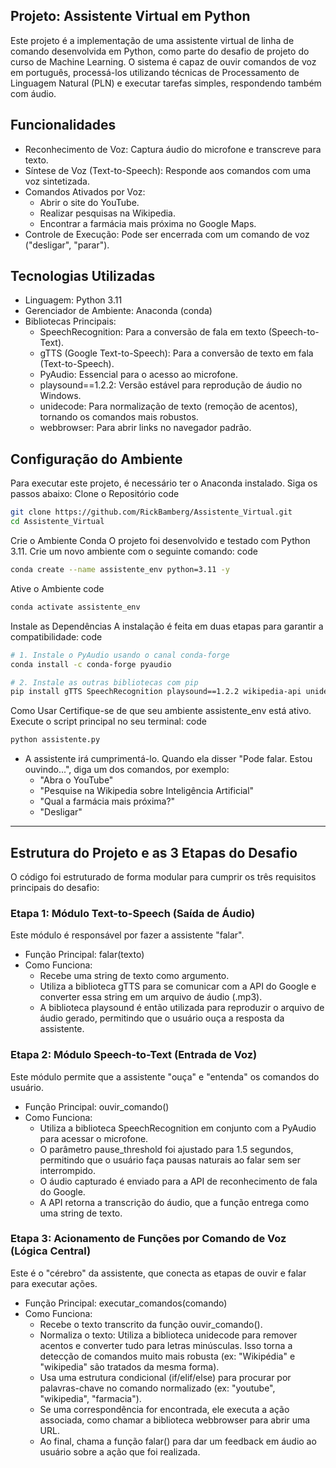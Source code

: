 ## Projeto: Assistente Virtual em Python
Este projeto é a implementação de uma assistente virtual de linha de comando desenvolvida em Python, como parte do desafio de projeto do curso de Machine Learning. O sistema é capaz de ouvir comandos de voz em português, processá-los utilizando técnicas de Processamento de Linguagem Natural (PLN) e executar tarefas simples, respondendo também com áudio.
## Funcionalidades
- Reconhecimento de Voz: Captura áudio do microfone e transcreve para texto.
- Síntese de Voz (Text-to-Speech): Responde aos comandos com uma voz sintetizada.
- Comandos Ativados por Voz:
    - Abrir o site do YouTube.
    - Realizar pesquisas na Wikipedia.
    - Encontrar a farmácia mais próxima no Google Maps.
- Controle de Execução: Pode ser encerrada com um comando de voz ("desligar", "parar").
## Tecnologias Utilizadas
- Linguagem: Python 3.11
- Gerenciador de Ambiente: Anaconda (conda)
- Bibliotecas Principais:
    - SpeechRecognition: Para a conversão de fala em texto (Speech-to-Text).
    - gTTS (Google Text-to-Speech): Para a conversão de texto em fala (Text-to-Speech).
    - PyAudio: Essencial para o acesso ao microfone.
    - playsound==1.2.2: Versão estável para reprodução de áudio no Windows.
    - unidecode: Para normalização de texto (remoção de acentos), tornando os comandos mais robustos.
    - webbrowser: Para abrir links no navegador padrão.
## Configuração do Ambiente
Para executar este projeto, é necessário ter o Anaconda instalado. Siga os passos abaixo:
Clone o Repositório
code
```bash
git clone https://github.com/RickBamberg/Assistente_Virtual.git
cd Assistente_Virtual
```
Crie o Ambiente Conda
O projeto foi desenvolvido e testado com Python 3.11. Crie um novo ambiente com o seguinte comando:
code
```bash
conda create --name assistente_env python=3.11 -y
```
Ative o Ambiente
code
```bash
conda activate assistente_env
```
Instale as Dependências
A instalação é feita em duas etapas para garantir a compatibilidade:
code
```bash
# 1. Instale o PyAudio usando o canal conda-forge
conda install -c conda-forge pyaudio

# 2. Instale as outras bibliotecas com pip
pip install gTTS SpeechRecognition playsound==1.2.2 wikipedia-api unidecode
```
Como Usar
Certifique-se de que seu ambiente assistente_env está ativo.
Execute o script principal no seu terminal:
code
```bash
python assistente.py
```  

- A assistente irá cumprimentá-lo. Quando ela disser "Pode falar. Estou ouvindo...", diga um dos comandos, por exemplo:
    - "Abra o YouTube"
    - "Pesquise na Wikipedia sobre Inteligência Artificial"
    - "Qual a farmácia mais próxima?"
    - "Desligar"
---
## Estrutura do Projeto e as 3 Etapas do Desafio
O código foi estruturado de forma modular para cumprir os três requisitos principais do desafio:
### Etapa 1: Módulo Text-to-Speech (Saída de Áudio)
Este módulo é responsável por fazer a assistente "falar".

- Função Principal: falar(texto)
- Como Funciona:
    - Recebe uma string de texto como argumento.
    - Utiliza a biblioteca gTTS para se comunicar com a API do Google e converter essa string em um arquivo de áudio (.mp3).
    - A biblioteca playsound é então utilizada para reproduzir o arquivo de áudio gerado, permitindo que o usuário ouça a resposta da assistente.
### Etapa 2: Módulo Speech-to-Text (Entrada de Voz)
Este módulo permite que a assistente "ouça" e "entenda" os comandos do usuário.
- Função Principal: ouvir_comando()
- Como Funciona:
    - Utiliza a biblioteca SpeechRecognition em conjunto com a PyAudio para acessar o microfone.
    - O parâmetro pause_threshold foi ajustado para 1.5 segundos, permitindo que o usuário faça pausas naturais ao falar sem ser interrompido.
    - O áudio capturado é enviado para a API de reconhecimento de fala do Google.
    - A API retorna a transcrição do áudio, que a função entrega como uma string de texto.
### Etapa 3: Acionamento de Funções por Comando de Voz (Lógica Central)
Este é o "cérebro" da assistente, que conecta as etapas de ouvir e falar para executar ações.
- Função Principal: executar_comandos(comando)
- Como Funciona:
    - Recebe o texto transcrito da função ouvir_comando().
    - Normaliza o texto: Utiliza a biblioteca unidecode para remover acentos e converter tudo para letras minúsculas. Isso torna a detecção de comandos muito mais robusta (ex: "Wikipédia" e "wikipedia" são tratados da mesma forma).
    - Usa uma estrutura condicional (if/elif/else) para procurar por palavras-chave no comando normalizado (ex: "youtube", "wikipedia", "farmacia").
    - Se uma correspondência for encontrada, ele executa a ação associada, como chamar a biblioteca webbrowser para abrir uma URL.
    - Ao final, chama a função falar() para dar um feedback em áudio ao usuário sobre a ação que foi realizada.